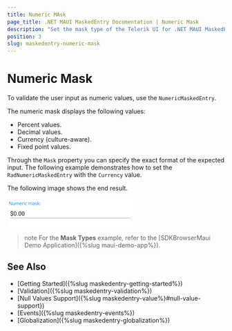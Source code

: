```yaml
---
title: Numeric MAsk
page_title: .NET MAUI MaskedEntry Documentation | Numeric Mask
description: "Set the mask type of the Telerik UI for .NET MAUI MaskedEntry to validate the expected user input format such as numbers."
position: 3
slug: maskedentry-numeric-mask
---
```


# Numeric Mask

To validate the user input as numeric values, use the `NumericMaskedEntry`.

The numeric mask displays the following values:

* Percent values.
* Decimal values.
* Currency (culture-aware).
* Fixed point values.

Through the `Mask` property you can specify the exact format of the expected input. The following example demonstrates how to set the `RadNumericMaskedEntry` with the `Currency` value.

<snippet id='numericmaskedentry-mask-c-xaml' />

The following image shows the end result.

![RadNumericMaskedEntry](../images/maskedentry_numeric.png)

>note For the **Mask Types** example, refer to the [SDKBrowserMaui Demo Application]({%slug maui-demo-app%}).

## See Also

- [Getting Started]({%slug maskedentry-getting-started%})
- [Validation]({%slug maskedentry-validation%})
- [Null Values Support]({%slug maskedentry-value%}#null-value-support})
- [Events]({%slug maskedentry-events%})
- [Globalization]({%slug maskedentry-globalization%})
